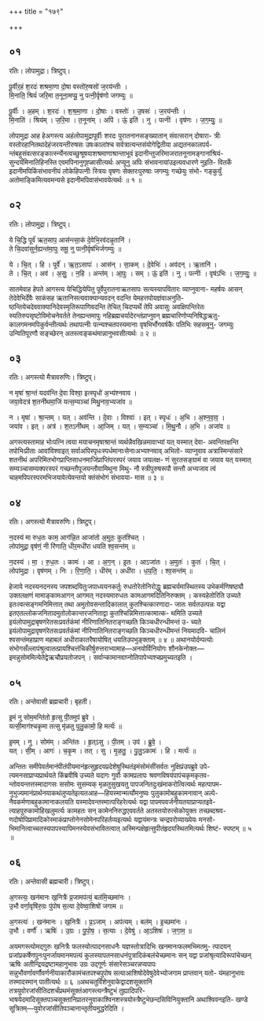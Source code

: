 +++
title = "१७९"

+++


## ०१
रतिः। लोपामुद्रा। त्रिष्टुप्।

पू॒र्वीर॒हं श॒रदः॑ शश्रमा॒णा दो॒षा वस्तो॑रु॒षसो॑ ज॒रय॑न्तीः ।  
मि॒नाति॒ श्रियं॑ जरि॒मा त॒नूना॒मप्यू॒ नु पत्नी॒र्वृष॑णो जगम्युः ॥

पू॒र्वीः । अ॒हम् । श॒रदः॑ । श॒श्र॒मा॒णा । दो॒षाः । वस्तोः॑ । उ॒षसः॑ । ज॒रय॑न्तीः ।  
मि॒नाति॑ । श्रिय॑म् । ज॒रि॒मा । त॒नूना॑म् । अपि॑ । ऊं॒ इति॑ । नु । पत्नीः॑ । वृष॑णः । ज॒ग॒म्युः॒ ॥

लोपामुद्रा आह हेअगस्त्य अहंलोपामुद्रापूर्वीः शरदः पुरातनानसङ्ख्यातान् संवत्सरान् दोषारा- त्रीः वस्तोरहानितथादेहंजरयन्तीरुषसः उषःकालांश्च सर्वत्रात्यन्तसंयोगेद्वितीया अद्यतनकालपर्य- न्तंबहुसंवत्सरङ्कार्त्स्न्येनत्वच्छुश्रूषयाशश्रमाणाश्रान्ताभूवं इदानीन्तुजरिमाजरातनूनामङ्गानांश्रियं- सुन्दर्यंमिनातिहिनस्ति एवमपिनानुगृह्ळासीत्यर्थः अप्यूनु अपिः संभावनायांउइत्यवधारणे नुइति- वितर्के इदानीमपिकिंसंभावनीयं लोकेहिपत्नीः स्त्रियः वृषणः सेक्तरःपुरुषाः जगम्युः गच्छेयुः संभो- गङ्कुर्युं अतोमाङ्किमित्यवमन्यसे इदानीमपिवासंभावयेत्यर्थः ॥ १ ॥

## ०२
रतिः। लोपामुद्रा। त्रिष्टुप्।

ये चि॒द्धि पूर्व॑ ऋत॒साप॒ आस॑न्त्सा॒कं दे॒वेभि॒रव॑दन्नृ॒तानि॑ ।  
ते चि॒दवा॑सुर्न॒ह्यन्त॑मा॒पुः समू॒ नु पत्नी॒र्वृष॑भिर्जगम्युः ॥

ये । चि॒त् । हि । पूर्वे॑ । ऋ॒त॒ऽसापः॑ । आस॑न् । सा॒कम् । दे॒वेभिः॑ । अव॑दन् । ऋ॒तानि॑ ।  
ते । चि॒त् । अव॑ । अ॒सुः॒ । न॒हि । अन्त॑म् । आ॒पुः । सम् । ऊं॒ इति॑ । नु । पत्नीः॑ । वृष॑ऽभिः । ज॒ग॒म्युः॒ ॥

सातमेवाह हेपते आगस्त्य येचिद्धियेपितु पूर्वेपुरातनाऋतसापः सत्यस्यापवितारः व्याप्नुवाना- महर्षयः आसन् तेदेवेभिर्देवैः साकंसह ऋतानिसत्यवाक्यान्यवदन् वदन्ति येमहत्तपोयज्ञंवाअनुति- ष्ठन्तियेचदेववाक्यानिदेवस्मृतिरूपाणिवदन्ति तेचित् चिदप्यर्थे तेपि अवासुः अवक्षिपन्तिरेतः स्यतिरुपसृष्टोविमोचनेवर्तते तेनह्यन्तमापुः नहिब्रह्मचर्यादेरन्तंप्राप्नुवन् ब्रह्मचारिणोप्यनिषिद्धऋतु- कालगमनमपिकुर्वन्तीत्यर्थः तथापत्नीः पत्न्यश्चतपस्यमानाः वृषभिर्भोगवर्षकैः पतिभिः सहसमूनु- जगम्युः उन्वितिपूरणौ सङ्च्छेरन् अतस्त्वङ्कथंमान्नानुभवसीत्यर्थः ॥ २ ॥

## ०३
रतिः। अगस्त्यो मैत्रावरुणिः। त्रिष्टुप्।

न मृषा॑ श्रा॒न्तं यदव॑न्ति दे॒वा विश्वा॒ इत्स्पृधो॑ अ॒भ्य॑श्नवाव ।  
जया॒वेदत्र॑ श॒तनी॑थमा॒जिं यत्स॒म्यञ्चा॑ मिथु॒नाव॒भ्यजा॑व ॥

न । मृषा॑ । श्रा॒न्तम् । यत् । अव॑न्ति । दे॒वाः । विश्वाः॑ । इत् । स्पृधः॑ । अ॒भि । अ॒श्न॒वा॒व॒ ।  
जया॑व । इत् । अत्र॑ । श॒तऽनी॑थम् । आ॒जिम् । यत् । स॒म्यञ्चा॑ । मि॒थु॒नौ । अ॒भि । अजा॑व ॥

अगस्त्यस्तामाह भोःपत्नि त्वया मयाचनमृषाश्रान्तं व्यर्थन्नैवखिन्नमावाभ्यां यत् यस्मात् देवा- अवन्तिरक्षन्ति तपोभिःप्रीताः आवांविश्वाइत् सर्वाअपिस्पृधःस्पर्धमानाःसेनाःअभ्यश्नवाव् अभितो- व्याप्नुवाव अत्रास्मिन्संसारे शतनीथं अपरिमितभोगप्राप्तिसाधनमाजिंप्राप्तिंपरस्परं जयाव जयलक्ष- णं सुरतसङ्ग्रामं वा जयाव यत् यस्मात् सम्यञ्चासम्यक्परस्परं गच्छन्तौपूजयन्तौवामिथुना मिथु- नौ स्त्रीपुरुषरूपौ सन्तौ अभ्यजाव त्वं चाहमपिपरस्परमभिजयावेत्येवन्तयो क्तंसंभोगं संभावया- मास ॥ ३ ॥

## ०४
रतिः। अगस्त्यो मैत्रावरुणिः। त्रिष्टुप्।

न॒दस्य॑ मा रुध॒तः काम॒ आग॑न्नि॒त आजा॑तो अ॒मुतः॒ कुत॑श्चित् ।  
लोपा॑मुद्रा॒ वृष॑णं॒ नी रि॑णाति॒ धीर॒मधी॑रा धयति श्व॒सन्त॑म् ॥

न॒दस्य॑ । मा॒ । रु॒ध॒तः । कामः॑ । आ । अ॒ग॒न् । इ॒तः । आऽजा॑तः । अ॒मुतः॑ । कुतः॑ । चि॒त् ।  
लोपा॑मुद्रा । वृष॑णम् । निः । रि॒णा॒ति॒ । धीर॑म् । अधी॑रा । ध॒य॒ति॒ । श्व॒सन्त॑म् ॥

हेजाये नदस्यनदनस्य जपशब्दयितुःजपाध्ययनकर्तुः रुधतोरेतोनिरोद्धुः ब्रह्मचर्यमास्थितस्य उभेकर्मणिषष्ठ्यौ उक्तलक्षणं मामाङ्कामआगन् आगमत् नदस्यमारुधतः कामआगमदितिनिरुक्तम् । कस्यहेतोरिति उच्यते इतःत्वत्सङ्गमनिमित्तात् तथा अमुतोवसन्तादिकालात् कुतश्चित्कारणादा- जातः सर्वतउत्पन्नः यद्वा इतएतल्लोकजनितादमुतोलोकान्तरजनिताद्वा कुतश्चिन्निमित्तात्कामात्क- थमिति उच्यते इयंलोपामुद्राबृषणंरेतसःप्रवर्तकंमां नीरिणातिनितराङ्गच्छति किञ्चधीरन्धीमन्तं उ- च्यते इयंलोपामुद्रावृषणंरेतसःप्रवर्तकंमां नीरिणातिनितराङ्गच्छति किञ्चधीरन्धीमन्तं नियमादवि- चालिनं श्वसन्तंमहाप्राण महाबलं अधीराकातरैषायोषित् धयतिउपभुङ्क्ताम् ॥ ४ ॥ अथानयोर्दम्पत्योः संभोगसँल्लापंश्रुत्वातत्प्रायश्चित्तंचिकीर्षुरुत्तराभ्यामाह—अनयोर्विनियोगः शौनकेनोक्तः—इमन्नुसोममित्येतेद्वेऋचौप्रयतोजपन् । सर्वान्कामानवाप्नोतिपापेभ्यश्चप्रमुच्यतइति ।

## ०५
रतिः। अन्तेवासी ब्रह्मचारी। बृहती।

इ॒मं नु सोम॒मन्ति॑तो हृ॒त्सु पी॒तमुप॑ ब्रुवे ।  
यत्सी॒माग॑श्चकृ॒मा तत्सु मृ॑ळतु पुलु॒कामो॒ हि मर्त्यः॑ ॥

इ॒मम् । नु । सोम॑म् । अन्ति॑तः । हृ॒त्ऽसु । पी॒तम् । उप॑ । ब्रु॒वे॒ ।  
यत् । सी॒म् । आगः॑ । च॒कृ॒म । तत् । सु । मृ॒ळ॒तु॒ । पु॒लु॒ऽकामः॑ । हि । मर्त्यः॑ ॥

अन्तितः समीपेवर्तमानंपीतंपीयमानंहृत्सुहृदयप्रदेशेषुस्थितंइमंसोमंसींसर्वतः नुक्षिप्रंउपब्रुवे उपे- त्यमनसाप्राप्यप्रार्थयते किंब्रवीषि उच्यते यदागः गुर्वोः कामप्रलापः श्रवणविषयंपापंचकृमकृतव- न्तोवयन्तत्तस्मादागसः ससोमः सुसम्यक् मृळतुसुखयतु पापजनितदुःखंमाकरोत्वित्यर्थः महत्पापम- नुभुज्यमानंप्रार्थनयाकथंलुप्यतेइत्यतआह—हियस्मान्मर्त्योमनुष्यः पुलुकामोबहुकामनावान् अल्पे- नैवकर्मणाबहुकामानाकलयति यस्मादेवन्तस्मात्परिहरेत्यर्थः यद्वा पापमपवर्जनीयतयाप्राप्यतइवे- त्याहपुरुकामोहिखलुमर्त्यः कामहतः सन् कामेननिरुद्धएववर्तते अतस्तयोरुत्सेकोयुक्तः तच्छब्दश्रव- णदोषोपिप्रामादिकोस्माकंप्राप्तोनेनसोमेनपरिहर्तव्यइत्यर्थः यद्वायंमन्त्रः चन्द्रपरोव्याख्येयः मनसो- भिमानित्वाच्चतस्यपापस्यापिमनस्येवसंभावितत्वात् अस्मिन्पक्षेहृत्सुपीतंहृदयस्थितमित्यर्थः शिष्टं- स्पष्टम् ॥ ५ ॥

## ०६
रतिः। अन्तेवासी ब्रह्मचारी। त्रिष्टुप्।

अ॒गस्त्यः॒ खन॑मानः ख॒नित्रैः॑ प्र॒जामप॑त्यं॒ बल॑मि॒च्छमा॑नः ।  
उ॒भौ वर्णा॒वृषि॑रु॒ग्रः पु॑पोष स॒त्या दे॒वेष्वा॒शिषो॑ जगाम ॥

अ॒गस्त्यः॑ । खन॑मानः । ख॒नित्रैः॑ । प्र॒ऽजाम् । अप॑त्यम् । बल॑म् । इ॒च्छमा॑नः ।  
उ॒भौ । वर्णौ॑ । ऋषिः॑ । उ॒ग्रः । पु॒पो॒ष॒ । स॒त्याः । दे॒वेषु॑ । आ॒ऽशिषः॑ । ज॒गा॒म॒ ॥

अयमगस्त्योमद्गुरुः खनित्रैः फलस्योत्पादनसाधनैः यज्ञस्तोत्रादिभिः खनमानःफलमभिमतमु- त्पादयन् प्रजांप्रकर्षेणपुनःपुनर्जायमानमपत्यं कुलस्यापतनसाधनंपुत्रादिकंबलंचेच्छमानः सन् यद्वा प्रजांश्रृत्यादिरूपांचेच्छन् ऋषिः अतीन्द्रियद्रष्टामहानुभावः उग्रः उद्गूर्णः संसारेसञ्चरन्नप्यपापः सन्नुभौवर्णावर्णौवर्णनीयाकारौकामंचतपश्चपुपोष सत्याआशिषोदेवेषुदेवेभ्योजगाम प्राप्तवान् यतो- यंमहानुभावः तस्मादस्मान् पातीत्यर्थः ॥ ६ ॥अथचतुर्विंशेनुवाकेद्वादशसूक्तानि तत्रयुवोरजांसीतिदशर्चंप्रथमंसूक्तंआगस्त्यन्त्रैष्टुभं तुह्यादिपरि- भाषयेदमादिसूक्तपञ्चसूक्तानिप्रातरनुवाकाश्विनशस्त्रयोस्त्रैष्टुभेछन्दसिविनियुक्तानि अथाश्विवनइति- खण्डे सूत्रितम्—युवोरजांसीतिपञ्चानान्तृतीयमुद्धरेदिति ।
